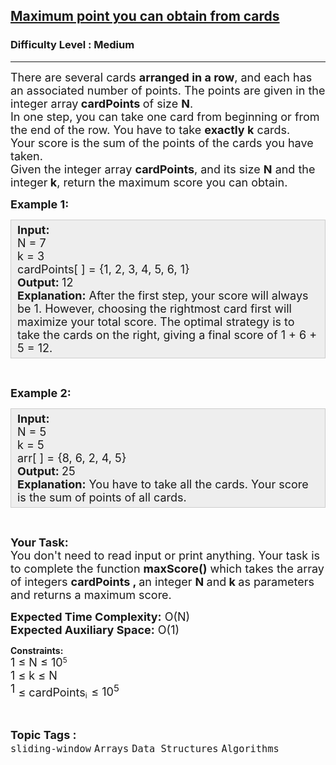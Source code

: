 <h2><a href="https://practice.geeksforgeeks.org/problems/maximum-point-you-can-obtain-from-cards/1?utm_source=youtube&utm_medium=collab_striver_ytdescription&utm_campaign=maximum-point-you-can-obtain-from-cards">Maximum point you can obtain from cards</a></h2><h3>Difficulty Level : Medium</h3><hr><div class="problems_problem_content__Xm_eO"><p><span style="font-size:18px">There are several cards <strong>arranged in a row</strong>, and each has an associated number of points. The points are given in the integer array<strong> cardPoints </strong>of size <strong>N</strong>.<br>
In one step, you can take&nbsp;one card from beginning or from the end of the row. You have to take <strong>exactly k</strong> cards.<br>
Your score is the sum of the points of the cards you have taken.<br>
Given the integer array <strong>cardPoints</strong>,&nbsp;and its size <strong>N</strong> and the integer<strong> </strong><strong>k</strong>, return the maximum score you can obtain.</span></p>

<p><span style="font-size:18px"><strong>Example 1:</strong></span></p>

<div style="background: rgb(238, 238, 238); border: 1px solid rgb(204, 204, 204); padding: 5px 10px; --darkreader-inline-bgimage: initial; --darkreader-inline-bgcolor:#1e1f21; --darkreader-inline-border-top:#3b4143; --darkreader-inline-border-right:#3b4143; --darkreader-inline-border-bottom:#3b4143; --darkreader-inline-border-left:#3b4143;" data-darkreader-inline-bgimage="" data-darkreader-inline-bgcolor="" data-darkreader-inline-border-top="" data-darkreader-inline-border-right="" data-darkreader-inline-border-bottom="" data-darkreader-inline-border-left=""><span style="font-size:18px"><strong>Input:</strong><br>
N = 7<br>
k = 3<br>
cardPoints[ ] = {1, 2, 3, 4, 5, 6, 1}<br>
<strong>Output:&nbsp;</strong>12<br>
<strong>Explanation:</strong>&nbsp;After the first step, your score will always be 1. However, choosing the rightmost card first will maximize your total score. The optimal strategy is to take the cards on the right, giving a final score of 1 + 6 + 5 = 12.</span></div>

<p>&nbsp;</p>

<p><span style="font-size:18px"><strong>Example 2:</strong></span></p>

<div style="background: rgb(238, 238, 238); border: 1px solid rgb(204, 204, 204); padding: 5px 10px; --darkreader-inline-bgimage: initial; --darkreader-inline-bgcolor:#1e1f21; --darkreader-inline-border-top:#3b4143; --darkreader-inline-border-right:#3b4143; --darkreader-inline-border-bottom:#3b4143; --darkreader-inline-border-left:#3b4143;" data-darkreader-inline-bgimage="" data-darkreader-inline-bgcolor="" data-darkreader-inline-border-top="" data-darkreader-inline-border-right="" data-darkreader-inline-border-bottom="" data-darkreader-inline-border-left=""><span style="font-size:18px"><strong>Input:</strong><br>
N = 5<br>
k = 5<br>
arr[ ] = {8, 6, 2,&nbsp;4, 5}<br>
<strong>Output:&nbsp;</strong>25<br>
<strong>Explanation:</strong>&nbsp;You have to take all the cards. Your score is the sum of points of all cards.</span></div>

<p>&nbsp;</p>

<p><span style="font-size:18px"><strong>Your Task:</strong><br>
You don't need to read input or print anything. Your task is to complete the function <strong>maxScore()</strong>&nbsp;which takes the&nbsp;array of&nbsp;integers <strong>cardPoints&nbsp;, </strong>an integer&nbsp;<strong>N </strong>and<strong> k&nbsp;</strong>as parameters and returns a maximum score.</span></p>

<p><span style="font-size:18px"><strong>Expected Time Complexity:</strong>&nbsp;O(N)<br>
<strong>Expected Auxiliary Space:</strong>&nbsp;O(1)</span></p>

<p><strong>Constraints:</strong><br>
<span style="font-size:18px">1 ≤ N ≤ 10</span><sup>5</sup><br>
<span style="font-size:18px">1 ≤ k&nbsp;≤ N</span><br>
<sup><span style="font-size:18px">1&nbsp;</span></sup><span style="font-size:18px">≤ cardPoints</span><sub>i&nbsp; </sub><span style="font-size:18px">≤ 10<sup>5</sup></span></p>
</div><br><p><span style=font-size:18px><strong>Topic Tags : </strong><br><code>sliding-window</code>&nbsp;<code>Arrays</code>&nbsp;<code>Data Structures</code>&nbsp;<code>Algorithms</code>&nbsp;